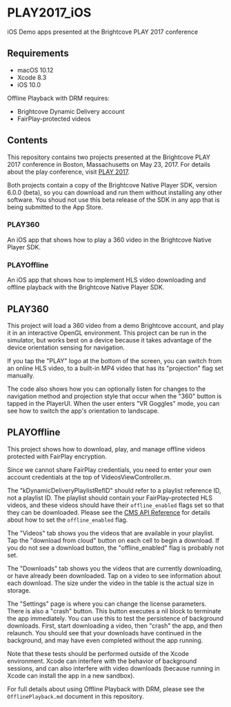 # PLAY2017_iOS
iOS Demo apps presented at the Brightcove PLAY 2017 conference

## Requirements

- macOS 10.12
- Xcode 8.3
- iOS 10.0

Offline Playback with DRM requires:
- Brightcove Dynamic Delivery account
- FairPlay-protected videos


## Contents

This repository contains two projects presented at the Brightcove PLAY 2017 conference in Boston, Massachusetts on May 23, 2017. For details about the play conference, visit [PLAY 2017](https://play.brightcove.com).

Both projects contain a copy of the Brightcove Native Player SDK, version 6.0.0 (beta), so you can download and run them without installing any other software. You shoud not use this beta release of the SDK in any app that is being submitted to the App Store.

### PLAY360
An iOS app that shows how to play a 360 video in the Brightcove Native Player SDK.

### PLAYOffline
An iOS app that shows how to implement HLS video downloading and offline playback with the Brightcove Native Player SDK.

## PLAY360

This project will load a 360 video from a demo Brightcove account, and play it in an interactive OpenGL environment. This project can be run in the simulator, but works best on a device because it takes advantage of the device orientation sensing for navigation.

If you tap the "PLAY" logo at the bottom of the screen, you can switch from an online HLS video, to a built-in MP4 video that has its "projection" flag set manually.

The code also shows how you can optionally listen for changes to the navigation method and projection style that occur when the "360" button is tapped in the PlayerUI. When the user enters "VR Goggles" mode, you can see how to switch the app's orientation to landscape.


## PLAYOffline

This project shows how to download, play, and manage offline videos protected with FairPlay encryption.

Since we cannot share FairPlay credentials, you need to enter your own account credentials at the top of VideosViewController.m.

The "kDynamicDeliveryPlaylistRefID" should refer to a playlist reference ID, not a playlist ID. The playlist should contain your FairPlay-protected HLS videos, and these videos should have their `offline_enabled` flags set so that they can be downloaded. Please see the [CMS API Reference](http://docs.brightcove.com/en/video-cloud/cms-api/references/cms-api/versions/v1/index.html) for details about how to set the `offline_enabled` flag.

The "Videos" tab shows you the videos that are available in your playlist. Tap the "download from cloud" button on each cell to begin a download. If you do not see a download button, the "offline_enabled" flag is probably not set.

The "Downloads" tab shows you the videos that are currently downloading, or have already been downloaded. Tap on a video to see information about each download. The size under the video in the table is the actual size in storage.

The "Settings" page is where you can change the license parameters. There is also a "crash" button. This button executes a nil block to terminate the app immediately. You can use this to test the persistence of background downloads. First, start downloading a video, then "crash" the app, and then relaunch. You should see that your downloads have continued in the background, and may have even completed without the app running.

Note that these tests should be performed outside of the Xcode environment. Xcode can interfere with the behavior of background sessions, and can also interfere with video downloads (because running in Xcode can install the app in a new sandbox).

For full details about using Offline Playback with DRM, please see the `OfflinePlayback.md` document in this repository.
